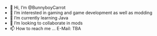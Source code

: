 - 👋 Hi, I’m @BunnyboyCarrot
- 👀 I’m interested in gaming and game development as well as modding
- 🌱 I’m currently learning Java
- 💞️ I’m looking to collaborate in mods
- 📫 How to reach me ...
E-Mail: TBA

<!---
BunnyboyCarrot/BunnyboyCarrot is a ✨ special ✨ repository because its `README.md` (this file) appears on your GitHub profile.
You can click the Preview link to take a look at your changes.
--->
